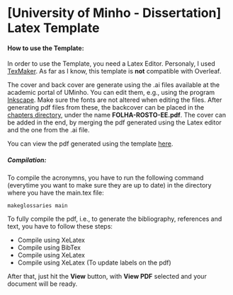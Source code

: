 # [University of Minho - Dissertation] Latex Template 

#### How to use the Template:

In order to use the Template, you need a Latex Editor. Personaly, I used [TexMaker](https://www.xm1math.net/texmaker/). As far as I know, this template is **not** compatible with Overleaf.

The cover and back cover are generate using the .ai files available at the academic portal of UMinho. You can edit them, e.g., using the program [Inkscape](https://inkscape.org). Make sure the fonts are not altered when editing the files. After generating pdf files from these, the backcover can be placed in the [chapters directory](https://github.com/citoplasme/UMinho_Dissertation_Template/tree/main/Dissertation/Latex/chapters), under the name **FOLHA-ROSTO-EE.pdf**. The cover can be added in the end, by merging the pdf generated using the Latex editor and the one from the .ai file.

You can view the pdf generated using the template [here](https://github.com/citoplasme/UMinho_Dissertation_Template/blob/main/Dissertation/Latex/main.pdf). 

##### Compilation:

To compile the acronymns, you have to run the following command (everytime you want to make sure they are up to date) in the directory where you have the main.tex file:

`makeglossaries main`

To fully compile the pdf, i.e., to generate the bibliography, references and text, you have to follow these steps:

* Compile using XeLatex
* Compile using BibTex
* Compile using XeLatex
* Compile using XeLatex (To update labels on the pdf)

After that, just hit the **View** button, with **View PDF** selected and your document will be ready.

